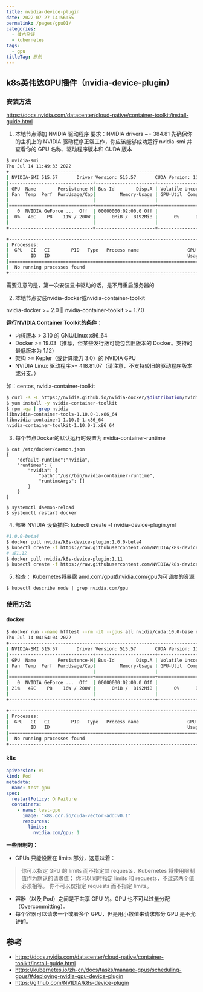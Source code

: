 ```yaml
---
title: nvidia-device-plugin
date: 2022-07-27 14:56:55
permalink: /pages/gpu01/
categories:
  - 技术杂谈
  - kubernetes
tags:
  - gpu
titleTag: 原创
---
```


## k8s英伟达GPU插件（nvidia-device-plugin）

### 安装方法

https://docs.nvidia.com/datacenter/cloud-native/container-toolkit/install-guide.html

1. 本地节点添加 NVIDIA 驱动程序
要求：NVIDIA drivers ~= 384.81
先确保你的主机上的 NVIDIA 驱动程序正常工作，你应该能够成功运行 nvidia-smi 并查看你的 GPU 名称、驱动程序版本和 CUDA 版本
```bash
$ nvidia-smi
Thu Jul 14 11:49:33 2022
+-----------------------------------------------------------------------------+
| NVIDIA-SMI 515.57       Driver Version: 515.57       CUDA Version: 11.7     |
|-------------------------------+----------------------+----------------------+
| GPU  Name        Persistence-M| Bus-Id        Disp.A | Volatile Uncorr. ECC |
| Fan  Temp  Perf  Pwr:Usage/Cap|         Memory-Usage | GPU-Util  Compute M. |
|                               |                      |               MIG M. |
|===============================+======================+======================|
|   0  NVIDIA GeForce ...  Off  | 00000000:02:00.0 Off |                  N/A |
|  0%   48C    P8    11W / 200W |      0MiB /  8192MiB |      0%      Default |
|                               |                      |                  N/A |
+-------------------------------+----------------------+----------------------+

+-----------------------------------------------------------------------------+
| Processes:                                                                  |
|  GPU   GI   CI        PID   Type   Process name                  GPU Memory |
|        ID   ID                                                   Usage      |
|=============================================================================|
|  No running processes found                                                 |
+-----------------------------------------------------------------------------+
```
需要注意的是，第一次安装显卡驱动的话，是不用重启服务器的

2. 本地节点安装nvidia-docker或nvidia-container-toolkit

nvidia-docker >= 2.0 || nvidia-container-toolkit >= 1.7.0

**运行NVIDIA Container Toolkit的条件：**
+ 内核版本 > 3.10 的 GNU/Linux x86_64
+ Docker >= 19.03（推荐，但某些发行版可能包含旧版本的 Docker。支持的最低版本为 1.12）
+ 架构 >= Kepler（或计算能力 3.0）的 NVIDIA GPU
+  NVIDIA Linux 驱动程序>= 418.81.07（请注意，不支持较旧的驱动程序版本或分支。）


如：centos, nvidia-container-toolkit
```bash
$ curl -s -L https://nvidia.github.io/nvidia-docker/$distribution/nvidia-docker.repo | sudo tee /etc/yum.repos.d/nvidia-docker.repo
$ yum install -y nvidia-container-toolkit
$ rpm -qa | grep nvidia
libnvidia-container-tools-1.10.0-1.x86_64
libnvidia-container1-1.10.0-1.x86_64
nvidia-container-toolkit-1.10.0-1.x86_64
```

3. 每个节点Docker的默认运行时设置为 nvidia-container-runtime

```
$ cat /etc/docker/daemon.json
{
    "default-runtime":"nvidia",
    "runtimes": {
        "nvidia": {
            "path":"/usr/bin/nvidia-container-runtime",
            "runtimeArgs": []
        }
    }
}

$ systemctl daemon-reload
$ systemctl restart docker

```

4. 部署 NVIDIA 设备插件: kubectl create -f nvidia-device-plugin.yml
```bash
#1.0.0-beta4
$ docker pull nvidia/k8s-device-plugin:1.0.0-beta4
$ kubectl create -f https://raw.githubusercontent.com/NVIDIA/k8s-device-plugin/1.0.0-beta4/nvidia-device-plugin.yml
# 或1.12
$ docker pull nvidia/k8s-device-plugin:1.11
$ kubectl create -f https://raw.githubusercontent.com/NVIDIA/k8s-device-plugin/v1.12/nvidia-device-plugin.yml
```

5. 检查：
Kubernetes将暴露 amd.com/gpu或nvidia.com/gpu为可调度的资源
```
$ kubectl describe node | grep nvidia.com/gpu
```

### 使用方法
#### docker 
```bash
$ docker run --name hfftest --rm -it --gpus all nvidia/cuda:10.0-base nvidia-smi
Thu Jul 14 04:54:04 2022
+-----------------------------------------------------------------------------+
| NVIDIA-SMI 515.57       Driver Version: 515.57       CUDA Version: 11.7     |
|-------------------------------+----------------------+----------------------+
| GPU  Name        Persistence-M| Bus-Id        Disp.A | Volatile Uncorr. ECC |
| Fan  Temp  Perf  Pwr:Usage/Cap|         Memory-Usage | GPU-Util  Compute M. |
|                               |                      |               MIG M. |
|===============================+======================+======================|
|   0  NVIDIA GeForce ...  Off  | 00000000:02:00.0 Off |                  N/A |
| 21%   49C    P8    16W / 200W |      0MiB /  8192MiB |      0%      Default |
|                               |                      |                  N/A |
+-------------------------------+----------------------+----------------------+

+-----------------------------------------------------------------------------+
| Processes:                                                                  |
|  GPU   GI   CI        PID   Type   Process name                  GPU Memory |
|        ID   ID                                                   Usage      |
|=============================================================================|
|  No running processes found                                                 |
+-----------------------------------------------------------------------------+
```

#### k8s
```yaml
apiVersion: v1
kind: Pod
metadata:
  name: test-gpu
spec:
  restartPolicy: OnFailure
  containers:
    - name: test-gpu
      image: "k8s.gcr.io/cuda-vector-add:v0.1"
      resources:
        limits:
          nvidia.com/gpu: 1
```

**一些限制的：**
+ GPUs 只能设置在 limits 部分，这意味着：
>你可以指定 GPU 的 limits 而不指定其 requests，Kubernetes 将使用限制 值作为默认的请求值；
>你可以同时指定 limits 和 requests，不过这两个值必须相等。
>你不可以仅指定 requests 而不指定 limits。
+ 容器（以及 Pod）之间是不共享 GPU 的。GPU 也不可以过量分配（Overcommitting）。
+ 每个容器可以请求一个或者多个 GPU，但是用小数值来请求部分 GPU 是不允许的。



## 参考

+ https://docs.nvidia.com/datacenter/cloud-native/container-toolkit/install-guide.html
+ https://kubernetes.io/zh-cn/docs/tasks/manage-gpus/scheduling-gpus/#deploying-nvidia-gpu-device-plugin
+ https://github.com/NVIDIA/k8s-device-plugin


